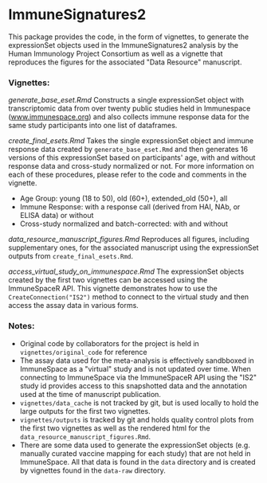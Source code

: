 ImmuneSignatures2
=================

This package provides the code, in the form of vignettes, to generate the expressionSet objects used in the ImmuneSignatures2 analysis by the Human Immunology Project Consortium as well as a vignette that reproduces the figures for the associated "Data Resource" manuscript.

### Vignettes:
*generate_base_eset.Rmd*
Constructs a single expressionSet object with transcriptomic data from over twenty public studies held in Immunespace (www.immunespace.org) and also collects immune response data for the same study participants into one list of dataframes.

*create_final_esets.Rmd*
Takes the single expressionSet object and immune response data created by `generate_base_eset.Rmd` and then generates 16 versions of this expressionSet based on participants' age, with and without response data and cross-study normalized or not. For more information on each of these procedures, please refer to the code and comments in the vignette.
- Age Group: young (18 to 50), old (60+), extended_old (50+), all
- Immune Response: with a response call (derived from HAI, NAb, or ELISA data) or without
- Cross-study normalized and batch-corrected: with and without

*data_resource_manuscript_figures.Rmd*
Reproduces all figures, including supplementary ones, for the associated manuscript using the expressionSet outputs from `create_final_esets.Rmd`.

*access_virtual_study_on_immunespace.Rmd*
The expressionSet objects created by the first two vignettes can be accessed using the ImmuneSpaceR API.  This vignette demonstrates how to use the `CreateConnection("IS2")` method to connect to the virtual study and then access the assay data in various forms.

### Notes:
- Original code by collaborators for the project is held in `vignettes/original_code` for reference
- The assay data used for the meta-analysis is effectively sandbboxed in ImmuneSpace as a "virtual" study and is not updated over time.  When connecting to ImmuneSpace via the ImmuneSpaceR API using the "IS2" study id provides access to this snapshotted data and the annotation used at the time of manuscript publication.
- `vignettes/data_cache` is not tracked by git, but is used locally to hold the large outputs for the first two vignettes.
- `vignettes/outputs` is tracked by git and holds quality control plots from the first two vignettes as well as the rendered html for the `data_resource_manuscript_figures.Rmd`.
- There are some data used to generate the expressionSet objects (e.g. manually curated vaccine mapping for each study) that are not held in ImmuneSpace.  All that data is found in the `data` directory and is created by vignettes found in the `data-raw` directory.

